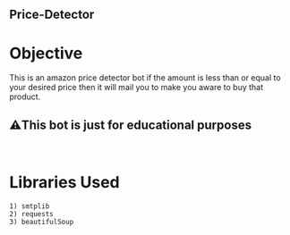 ## Price-Detector

# Objective
This is an amazon price detector bot if the amount is less than or equal to your desired price then it will mail you to make you aware to buy that product.

<h2>⚠️This bot is just for educational purposes</h2> <br>

# Libraries Used
```
1) smtplib
2) requests
3) beautifulSoup
```

